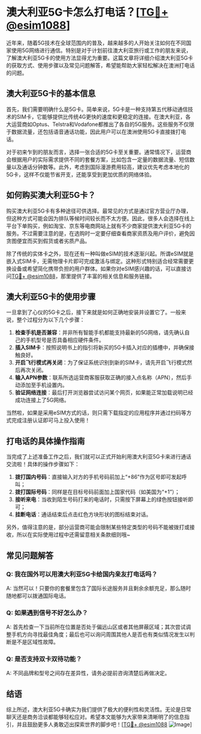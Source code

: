 # 澳大利亚5G卡怎么打电话？[[TG💪+ @esim1088](https://t.me/s/esim1088)]

近年来，随着5G技术在全球范围内的普及，越来越多的人开始关注如何在不同国家使用5G网络进行通信。特别是对于计划前往澳大利亚旅行或工作的朋友来说，了解澳大利亚5G卡的使用方法显得尤为重要。这篇文章将详细介绍澳大利亚5G卡的获取方式、使用步骤以及常见问题解答，希望能帮助大家轻松解决在澳洲打电话的问题。

## 澳大利亚5G卡的基本信息

首先，我们需要明确什么是5G卡。简单来说，5G卡是一种支持第五代移动通信技术的SIM卡，它能够提供比传统4G更快的速度和更稳定的连接。在澳大利亚，各大运营商如Optus、Telstra和Vodafone都推出了各自的5G服务。这些服务不仅限于数据流量，还包括语音通话功能，因此用户可以在澳洲使用5G卡直接拨打电话。

对于初来乍到的朋友而言，选择一张合适的5G卡至关重要。通常情况下，运营商会根据用户的实际需求提供不同的套餐方案，比如包含一定量的数据流量、短信数量以及通话分钟数等。此外，考虑到国际漫游费用较高，建议优先考虑本地化的5G卡，这样不仅能节省开支，还能享受到更加优质的网络体验。

## 如何购买澳大利亚5G卡？

购买澳大利亚5G卡有多种途径可供选择。最常见的方式是通过官方营业厅办理，但这种方式可能会因为排队等候时间较长而不太方便。因此，很多人会选择在线上平台下单购买，例如淘宝、京东等电商网站上就有不少商家提供澳大利亚5G卡的服务。不过需要注意的是，在选购时一定要仔细查看商家资质及用户评价，避免因贪图便宜而买到假货或者劣质产品。

除了传统的实体卡之外，现在还有一种叫做eSIM的技术逐渐兴起。所谓eSIM就是嵌入式SIM卡，无需物理卡片即可完成激活与绑定。这种形式特别适合经常需要更换设备或希望简化携带负担的用户群体。如果你对eSIM感兴趣的话，可以直接访问[TG💪+ @esim1088](https://t.me/s/esim1088)，那里提供了丰富的相关信息和服务链接。

## 澳大利亚5G卡的使用步骤

一旦拿到了心仪的5G卡之后，接下来就是如何正确地安装并设置它了。一般来说，整个过程分为以下几个步骤：

1. **检查手机是否兼容**：并非所有智能手机都能支持最新的5G网络，请先确认自己的手机型号是否具备相应硬件条件。
2. **插入SIM卡**：按照说明书上的指引将新买的5G卡插入对应的插槽中，并确保接触良好。
3. **开启飞行模式再关闭**：为了保证系统识别到新的SIM卡，请先开启飞行模式然后再次关闭。
4. **输入APN参数**：联系所选运营商客服获取正确的接入点名称（APN），然后手动添加至手机设置内。
5. **验证网络连接**：最后打开浏览器尝试访问某个网页，如果能正常加载说明已经成功连接上了5G网络。

当然啦，如果是采用eSIM方式的话，则只需下载指定的应用程序并通过扫码等方式完成注册认证即可马上投入使用！

## 打电话的具体操作指南

当完成了上述准备工作之后，我们就可以正式开始利用澳大利亚5G卡来进行通话交流啦！具体的操作步骤如下：

1. **拨打国内号码**：直接输入对方的手机号码前加上“+86”作为区号即可发起呼叫；
2. **拨打国际号码**：同样是在目标号码前面加上国家代码（如美国为“+1”）；
3. **接听来电**：当收到陌生号码打来的电话时，只需按下屏幕上的绿色按钮接听即可；
4. **挂断电话**：通话结束后点击红色方块形状的图标结束对话。

另外，值得注意的是，部分运营商可能会限制某些特定类型的号码不能被拨打或接收，所以在实际使用过程中还需留意相关条款细则哦~

## 常见问题解答

### Q: 我在国外可以用澳大利亚5G卡给国内亲友打电话吗？
A: 当然可以！只要你的套餐里包含了国际长途服务并且剩余余额充足，那么随时随地都可以拨通国际电话。

### Q: 如果遇到信号不好怎么办？
A: 首先检查一下当前所在位置是否处于偏远山区或者其他屏蔽区域；其次尝试调整手机方向寻找最佳角度；最后也可以询问周围其他人是否也有类似情况发生以判断是不是区域性故障。

### Q: 是否支持双卡双待功能？
A: 不同品牌和型号之间存在差异性，请务必提前咨询清楚后再做决定。

## 结语

综上所述，澳大利亚5G卡确实为我们提供了极大的便利性和灵活性。无论是日常聊天还是商务洽谈都能够轻松应对。希望本文能够为大家带来清晰明了的信息指引，并且鼓励更多人勇敢迈出探索世界的脚步吧！[[TG💪+ @esim1088](https://t.me/s/esim1088) ![Image](https://i.postimg.cc/4NQfJmqS/Snipaste-2025-05-13-00-14-12.png)]